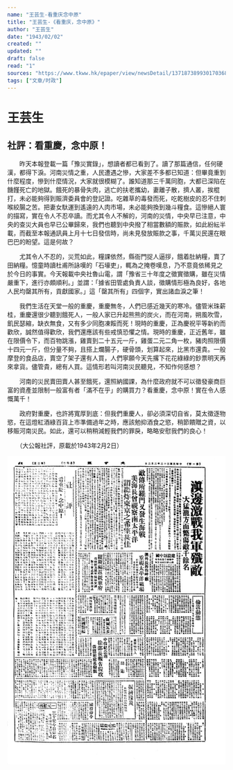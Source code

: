 ```yaml
---
name: "王芸生-看重庆念中原"
title: "王芸生-《看重庆，念中原》"
author: "王芸生"
date: "1943/02/02"
created: ""
updated: ""
draft: false
read: "1"
sources: "https://www.tkww.hk/epaper/view/newsDetail/1371873899301703680.html"
tags: ["文章/时政"]
---
```


# 王芸生

## 社評：看重慶，念中原！

　　昨天本報登載一篇「豫災實錄」，想讀者都已看到了。讀了那篇通信，任何硬漢，都得下淚。河南災情之重，人民遭遇之慘，大家差不多都已知道：但畢竟重到什麼程度，慘到什麼情況，大家就很模糊了。誰知道那三千萬同胞，大都已深陷在饑饉死亡的地獄。餓死的暴骨失肉，逃亡的扶老攜幼，妻離子散，擠人叢，挨棍打，未必能夠得到賑濟委員會的登記證。吃雜草的毒發而死，吃乾樹皮的忍不住刺喉絞腸之苦。把妻女馱運到遙遠的人肉市場，未必能夠換到幾斗糧食。這慘絕人寰的描寫，實在令人不忍卒讀。而尤其令人不解的，河南的災情，中央早已注意，中央的查災大員也早已公畢歸來，我們也聽到中央撥了相當數額的賑款，如此紛紜半載，而截至本報通訊員上月十七日發信時，尚未見發放賑款之事，千萬災民還在眼巴巴的盼望。這是何故？

　　尤其令人不忍的，災荒如此，糧課依然，縣衙門捉人逼拶，餓着肚納糧，賣了田納糧。憶童時讀杜甫所詠嘆的「石壕吏」，輒為之掩卷嘆息，乃不意竟依稀見之於今日的事實。今天報載中央社魯山電，謂「豫省三十年度之徵實徵購，雖在災情嚴重下，進行亦頗順利。」並謂：「據省田管處負責人談，徵購情形極為良好，各地人民均罄其所有，貢獻國家。」這「罄其所有」四個字，實出諸血淚之筆！

　　我們生活在天堂一般的重慶，重慶無冬，人們已感近幾天的寒冷。儘管米珠薪桂，重慶還很少聽到餓死人，一般人家已升起熊熊的炭火，而在河南，朔風吹雪，飢民瑟縮，缺衣無食，又有多少同胞凍餒而死！現時的重慶，正為慶祝平等新約而歡欣，誠然值得歡欣，我們還應該有些戒慎恐懼之情。現時的重慶，正近舊年，雖在限價令下，而百物跳漲，雞賣到二十五元一斤，雞蛋二元二角一枚，豬肉照限價十四元一斤，但分量不夠，且搭上爛腸子，硬骨頭，划算起來，比黑市還貴。一般摩登的食品店，賣空了架子還有人買，人們寧願今天先撂下花花綠綠的鈔票明天再來拿貨。儘管貴，總有人買。這情形若叫河南災民聽見，不知作何感想？

　　河南的災民賣田賣人甚至餓死，還照納國課，為什麼政府就不可以徵發豪商巨富的資產並限制一般富有者「滿不在乎」的購買力？看重慶，念中原！實在令人感慨萬千！

　　政府對重慶，也許將寬厚到底：但我們重慶人，卻必須深切自省，莫太徵逐物慾，在這燈紅酒綠百貨上市準備過年之時，應該勉抑酒食之慾，稍節饋贈之資，以移賑河南災民。如此，還可以稍稍減輕我們的罪戾，略略安慰我們的良心！

　　（大公報社評，原載於1943年2月2日）

![](../assets/images/../image/dagongbao-19430202.jpg)
